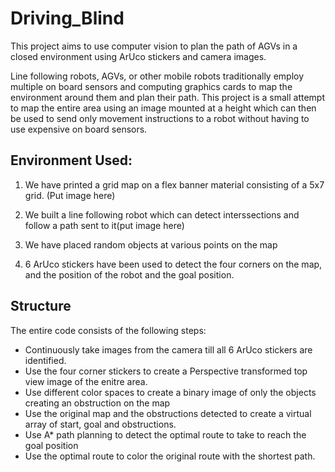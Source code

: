 # Driving_Blind
This project aims to use computer vision to plan the path of AGVs in a closed environment using ArUco stickers and camera images.

Line following robots, AGVs, or other mobile robots traditionally employ multiple on board sensors and computing graphics cards to map the environment around them and plan their path. This project is a small attempt to map the entire area using an image mounted at a height which can then be used to send only movement instructions to a robot without having to use expensive on board sensors.

## Environment Used:
1) We have printed a grid map on a flex banner material consisting of a 5x7 grid.
(Put image here)

2) We built a line following robot which can detect interssections and follow a path sent to it(put image here)

1) We have placed random objects at various points on the map

1) 6 ArUco stickers have been used to detect the four corners on the map, and the position of the robot and the goal position.


## Structure
The entire code consists of the following steps:

* Continuously take images from the camera till all 6 ArUco stickers are identified.
* Use the four corner stickers to create a Perspective transformed top view image of the enitre area.
* Use different color spaces to create a binary image of only the objects creating an obstruction on the map
* Use the original map and the obstructions detected to create a virtual array of start, goal and obstructions.
* Use A* path planning to detect the optimal route to take to reach the goal position
* Use the optimal route to color the original route with the shortest path.
